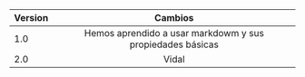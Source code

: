 | Version | Cambios | 
|:---|:---:
| 1.0    |  Hemos aprendido a usar markdowm y sus propiedades básicas |
|2.0| Vidal |